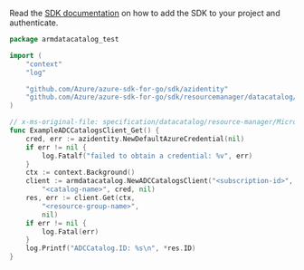 Read the [SDK documentation](https://github.com/Azure/azure-sdk-for-go/blob/sdk%2Fresourcemanager%2Fdatacatalog%2Farmdatacatalog%2Fv0.1.0/sdk/resourcemanager/datacatalog/armdatacatalog/README.md) on how to add the SDK to your project and authenticate.

```go
package armdatacatalog_test

import (
	"context"
	"log"

	"github.com/Azure/azure-sdk-for-go/sdk/azidentity"
	"github.com/Azure/azure-sdk-for-go/sdk/resourcemanager/datacatalog/armdatacatalog"
)

// x-ms-original-file: specification/datacatalog/resource-manager/Microsoft.DataCatalog/stable/2016-03-30/examples/GetADCCatalog.json
func ExampleADCCatalogsClient_Get() {
	cred, err := azidentity.NewDefaultAzureCredential(nil)
	if err != nil {
		log.Fatalf("failed to obtain a credential: %v", err)
	}
	ctx := context.Background()
	client := armdatacatalog.NewADCCatalogsClient("<subscription-id>",
		"<catalog-name>", cred, nil)
	res, err := client.Get(ctx,
		"<resource-group-name>",
		nil)
	if err != nil {
		log.Fatal(err)
	}
	log.Printf("ADCCatalog.ID: %s\n", *res.ID)
}
```
